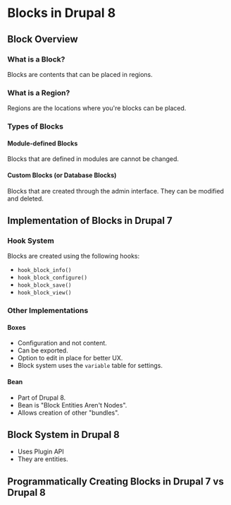 # Blocks in Drupal 8

## Block Overview

### What is a Block?

Blocks are contents that can be placed in regions.

### What is a Region?

Regions are the locations where you're blocks can be placed.

### Types of Blocks

#### Module-defined Blocks

Blocks that are defined in modules are cannot be changed.

#### Custom Blocks (or Database Blocks)

Blocks that are created through the admin interface. They can be modified and deleted.

## Implementation of Blocks in Drupal 7

### Hook System

Blocks are created using the following hooks:

* `hook_block_info()`
* `hook_block_configure()`
* `hook_block_save()`
* `hook_block_view()`

### Other Implementations

#### Boxes

* Configuration and not content.
* Can be exported.
* Option to edit in place for better UX.
* Block system uses the `variable` table for settings.

#### Bean

* Part of Drupal 8.
* Bean is "Block Entities Aren't Nodes".
* Allows creation of other "bundles".

## Block System in Drupal 8

* Uses Plugin API
* They are entities.

## Programmatically Creating Blocks in Drupal 7 vs Drupal 8
